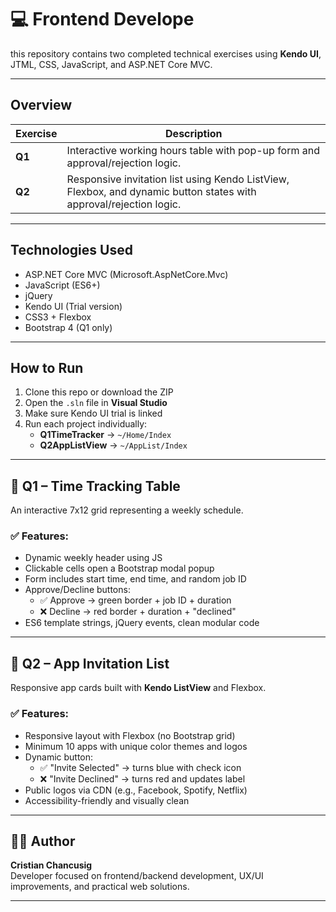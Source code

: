 # 💻 Frontend Develope

this repository contains two completed technical exercises using **Kendo UI**, JTML, CSS, JavaScript, and ASP.NET Core MVC.

---

## Overview

| Exercise | Description                                                                                                        |
| -------- | ------------------------------------------------------------------------------------------------------------------ |
| **Q1**   | Interactive working hours table with pop-up form and approval/rejection logic.                                     |
| **Q2**   | Responsive invitation list using Kendo ListView, Flexbox, and dynamic button states with approval/rejection logic. |

---

## Technologies Used

- ASP.NET Core MVC (Microsoft.AspNetCore.Mvc)
- JavaScript (ES6+)
- jQuery
- Kendo UI (Trial version)
- CSS3 + Flexbox
- Bootstrap 4 (Q1 only)

---

## How to Run

1. Clone this repo or download the ZIP
2. Open the `.sln` file in **Visual Studio**
3. Make sure Kendo UI trial is linked
4. Run each project individually:
   - **Q1TimeTracker** → `~/Home/Index`
   - **Q2AppListView** → `~/AppList/Index`

---

## 📌 Q1 – Time Tracking Table

An interactive 7x12 grid representing a weekly schedule.

### ✅ Features:

- Dynamic weekly header using JS
- Clickable cells open a Bootstrap modal popup
- Form includes start time, end time, and random job ID
- Approve/Decline buttons:
  - ✅ Approve → green border + job ID + duration
  - ❌ Decline → red border + duration + "declined"
- ES6 template strings, jQuery events, clean modular code

---

## 📌 Q2 – App Invitation List

Responsive app cards built with **Kendo ListView** and Flexbox.

### ✅ Features:

- Responsive layout with Flexbox (no Bootstrap grid)
- Minimum 10 apps with unique color themes and logos
- Dynamic button:
  - ✅ "Invite Selected" → turns blue with check icon
  - ❌ "Invite Declined" → turns red and updates label
- Public logos via CDN (e.g., Facebook, Spotify, Netflix)
- Accessibility-friendly and visually clean

---

## 👨‍💻 Author

**Cristian Chancusig**  
Developer focused on frontend/backend development, UX/UI improvements, and practical web solutions.

---
